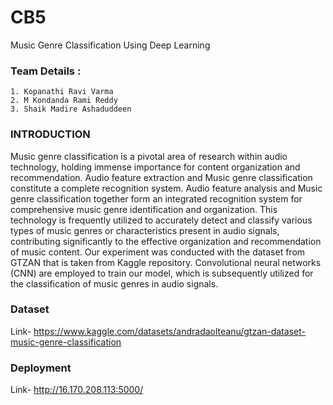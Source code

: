 
# CB5

Music Genre Classification Using Deep Learning


### Team Details :
    1. Kopanathi Ravi Varma
    2. M Kondanda Rami Reddy
    3. Shaik Madire Ashaduddeen


### INTRODUCTION
Music genre classification is a pivotal area of research within audio technology, holding 
immense importance for content organization and recommendation. Audio feature extraction and 
Music genre classification constitute a complete recognition system. Audio feature analysis and 
Music genre classification together form an integrated recognition system for comprehensive 
music genre identification and organization. This technology is frequently utilized to accurately 
detect and classify various types of music genres or characteristics present in audio signals, 
contributing significantly to the effective organization and recommendation of music content. Our 
experiment was conducted with the dataset from GTZAN that is taken from Kaggle repository. 
Convolutional neural networks (CNN) are employed to train our model, which is subsequently 
utilized for the classification of music genres in audio signals.


### Dataset
Link- https://www.kaggle.com/datasets/andradaolteanu/gtzan-dataset-music-genre-classification
### Deployment
Link- http://16.170.208.113:5000/